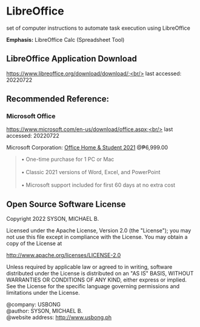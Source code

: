 # LibreOffice
set of computer instructions to automate task execution using LibreOffice 

<b>Emphasis:</b> LibreOffice Calc (Spreadsheet Tool)

## LibreOffice Application Download

https://www.libreoffice.org/download/download/;<br/>
last accessed: 20220722

## Recommended Reference:
### Microsoft Office

https://www.microsoft.com/en-us/download/office.aspx;<br/>
last accessed: 20220722<br/>

‪Microsoft Corporation‬: [Office Home & Student 2021](https://www.microsoft.com/en-ph/microsoft-365/p/office-home-student-2021/cfq7ttc0h8n8) @₱6,999.00<br/>

> •	One-time purchase for 1 PC or Mac<br/>
> <br/>
> •	Classic 2021 versions of Word, Excel, and PowerPoint<br/>
> <br/>
> •	Microsoft support included for first 60 days at no extra cost

## Open Source Software License
Copyright 2022 SYSON, MICHAEL B.

Licensed under the Apache License, Version 2.0 (the "License"); you may not use this file except in compliance with the License. You may obtain a copy of the License at

   http://www.apache.org/licenses/LICENSE-2.0
  
Unless required by applicable law or agreed to in writing, software distributed under the License is distributed on an "AS IS" BASIS, WITHOUT WARRANTIES OR CONDITIONS OF ANY KIND, either express or implied. See the License for the specific language governing permissions and limitations under the License.

@company: USBONG<br/>
@author: SYSON, MICHAEL B.<br/>
@website address: http://www.usbong.ph<br/>
